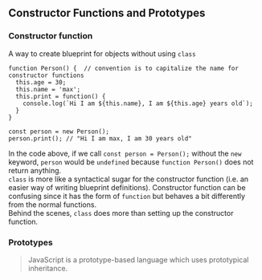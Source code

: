 ## Constructor Functions and Prototypes

### Constructor function
A way to create blueprint for objects without using `class`
```
function Person() {  // convention is to capitalize the name for constructor functions
  this.age = 30;
  this.name = 'max';
  this.print = function() {
    console.log(`Hi I am ${this.name}, I am ${this.age} years old`);
  }
}

const person = new Person(); 
person.print(); // "Hi I am max, I am 30 years old"
```
In the code above, if we call `const person = Person();` without the `new` keyword, `person` would be `undefined` because `function Person()` does not return anything. <br />
`class` is more like a syntactical sugar for the constructor function (i.e. an easier way of writing blueprint definitions). Constructor function can be confusing since it has the form of `function` but behaves a bit differently from the normal functions.<br />
Behind the scenes, `class` does more than setting up the constructor function.

### Prototypes
>JavaScript is a prototype-based language which uses prototypical inheritance.
